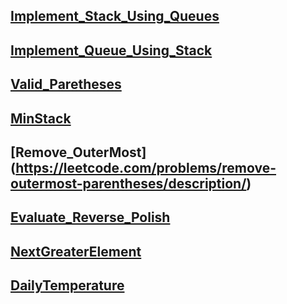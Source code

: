 ## [Implement_Stack_Using_Queues](https://leetcode.com/problems/implement-stack-using-queues/description/)

## [Implement_Queue_Using_Stack](https://leetcode.com/problems/implement-queue-using-stacks/)


## [Valid_Paretheses](https://leetcode.com/problems/valid-parentheses/submissions/1736594491/)

## [MinStack](https://leetcode.com/problems/min-stack/description/)

## [Remove_OuterMost] (https://leetcode.com/problems/remove-outermost-parentheses/description/)

## [Evaluate_Reverse_Polish](https://leetcode.com/problems/evaluate-reverse-polish-notation/)

## [NextGreaterElement](https://leetcode.com/problems/next-greater-element-i/description/)

## [DailyTemperature](https://leetcode.com/problems/daily-temperatures/submissions/1743355885/)
